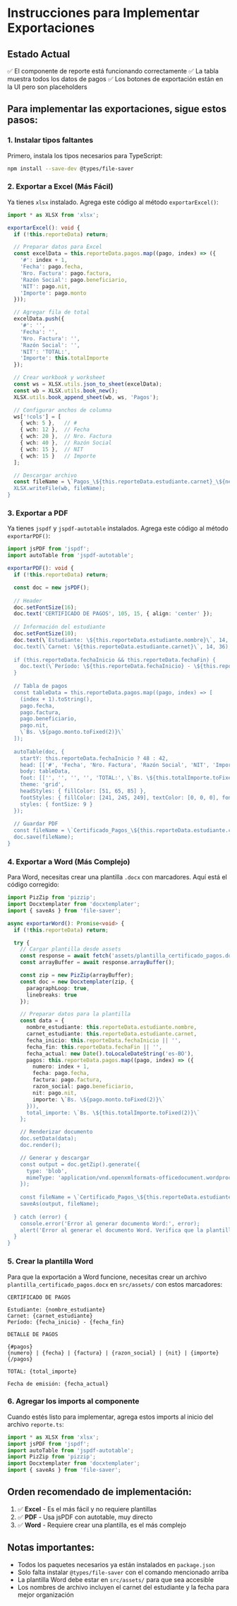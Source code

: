 # Instrucciones para Implementar Exportaciones

## Estado Actual
✅ El componente de reporte está funcionando correctamente
✅ La tabla muestra todos los datos de pagos
✅ Los botones de exportación están en la UI pero son placeholders

## Para implementar las exportaciones, sigue estos pasos:

### 1. Instalar tipos faltantes
Primero, instala los tipos necesarios para TypeScript:

```bash
npm install --save-dev @types/file-saver
```

### 2. Exportar a Excel (Más Fácil)

Ya tienes `xlsx` instalado. Agrega este código al método `exportarExcel()`:

```typescript
import * as XLSX from 'xlsx';

exportarExcel(): void {
  if (!this.reporteData) return;

  // Preparar datos para Excel
  const excelData = this.reporteData.pagos.map((pago, index) => ({
    '#': index + 1,
    'Fecha': pago.fecha,
    'Nro. Factura': pago.factura,
    'Razón Social': pago.beneficiario,
    'NIT': pago.nit,
    'Importe': pago.monto
  }));

  // Agregar fila de total
  excelData.push({
    '#': '',
    'Fecha': '',
    'Nro. Factura': '',
    'Razón Social': '',
    'NIT': 'TOTAL:',
    'Importe': this.totalImporte
  });

  // Crear workbook y worksheet
  const ws = XLSX.utils.json_to_sheet(excelData);
  const wb = XLSX.utils.book_new();
  XLSX.utils.book_append_sheet(wb, ws, 'Pagos');

  // Configurar anchos de columna
  ws['!cols'] = [
    { wch: 5 },   // #
    { wch: 12 },  // Fecha
    { wch: 20 },  // Nro. Factura
    { wch: 40 },  // Razón Social
    { wch: 15 },  // NIT
    { wch: 15 }   // Importe
  ];

  // Descargar archivo
  const fileName = \`Pagos_\${this.reporteData.estudiante.carnet}_\${new Date().toISOString().split('T')[0]}.xlsx\`;
  XLSX.writeFile(wb, fileName);
}
```

### 3. Exportar a PDF

Ya tienes `jspdf` y `jspdf-autotable` instalados. Agrega este código al método `exportarPDF()`:

```typescript
import jsPDF from 'jspdf';
import autoTable from 'jspdf-autotable';

exportarPDF(): void {
  if (!this.reporteData) return;

  const doc = new jsPDF();
  
  // Header
  doc.setFontSize(16);
  doc.text('CERTIFICADO DE PAGOS', 105, 15, { align: 'center' });
  
  // Información del estudiante
  doc.setFontSize(10);
  doc.text(\`Estudiante: \${this.reporteData.estudiante.nombre}\`, 14, 30);
  doc.text(\`Carnet: \${this.reporteData.estudiante.carnet}\`, 14, 36);
  
  if (this.reporteData.fechaInicio && this.reporteData.fechaFin) {
    doc.text(\`Período: \${this.reporteData.fechaInicio} - \${this.reporteData.fechaFin}\`, 14, 42);
  }
  
  // Tabla de pagos
  const tableData = this.reporteData.pagos.map((pago, index) => [
    (index + 1).toString(),
    pago.fecha,
    pago.factura,
    pago.beneficiario,
    pago.nit,
    \`Bs. \${pago.monto.toFixed(2)}\`
  ]);
  
  autoTable(doc, {
    startY: this.reporteData.fechaInicio ? 48 : 42,
    head: [['#', 'Fecha', 'Nro. Factura', 'Razón Social', 'NIT', 'Importe']],
    body: tableData,
    foot: [['', '', '', '', 'TOTAL:', \`Bs. \${this.totalImporte.toFixed(2)}\`]],
    theme: 'grid',
    headStyles: { fillColor: [51, 65, 85] },
    footStyles: { fillColor: [241, 245, 249], textColor: [0, 0, 0], fontStyle: 'bold' },
    styles: { fontSize: 9 }
  });
  
  // Guardar PDF
  const fileName = \`Certificado_Pagos_\${this.reporteData.estudiante.carnet}_\${new Date().toISOString().split('T')[0]}.pdf\`;
  doc.save(fileName);
}
```

### 4. Exportar a Word (Más Complejo)

Para Word, necesitas crear una plantilla `.docx` con marcadores. Aquí está el código corregido:

```typescript
import PizZip from 'pizzip';
import Docxtemplater from 'docxtemplater';
import { saveAs } from 'file-saver';

async exportarWord(): Promise<void> {
  if (!this.reporteData) return;

  try {
    // Cargar plantilla desde assets
    const response = await fetch('assets/plantilla_certificado_pagos.docx');
    const arrayBuffer = await response.arrayBuffer();

    const zip = new PizZip(arrayBuffer);
    const doc = new Docxtemplater(zip, { 
      paragraphLoop: true, 
      linebreaks: true 
    });

    // Preparar datos para la plantilla
    const data = {
      nombre_estudiante: this.reporteData.estudiante.nombre,
      carnet_estudiante: this.reporteData.estudiante.carnet,
      fecha_inicio: this.reporteData.fechaInicio || '',
      fecha_fin: this.reporteData.fechaFin || '',
      fecha_actual: new Date().toLocaleDateString('es-BO'),
      pagos: this.reporteData.pagos.map((pago, index) => ({
        numero: index + 1,
        fecha: pago.fecha,
        factura: pago.factura,
        razon_social: pago.beneficiario,
        nit: pago.nit,
        importe: \`Bs. \${pago.monto.toFixed(2)}\`
      })),
      total_importe: \`Bs. \${this.totalImporte.toFixed(2)}\`
    };

    // Renderizar documento
    doc.setData(data);
    doc.render();

    // Generar y descargar
    const output = doc.getZip().generate({ 
      type: 'blob',
      mimeType: 'application/vnd.openxmlformats-officedocument.wordprocessingml.document'
    });
    
    const fileName = \`Certificado_Pagos_\${this.reporteData.estudiante.carnet}_\${new Date().toISOString().split('T')[0]}.docx\`;
    saveAs(output, fileName);
    
  } catch (error) {
    console.error('Error al generar documento Word:', error);
    alert('Error al generar el documento Word. Verifica que la plantilla exista en assets/');
  }
}
```

### 5. Crear la plantilla Word

Para que la exportación a Word funcione, necesitas crear un archivo `plantilla_certificado_pagos.docx` en `src/assets/` con estos marcadores:

```
CERTIFICADO DE PAGOS

Estudiante: {nombre_estudiante}
Carnet: {carnet_estudiante}
Período: {fecha_inicio} - {fecha_fin}

DETALLE DE PAGOS

{#pagos}
{numero} | {fecha} | {factura} | {razon_social} | {nit} | {importe}
{/pagos}

TOTAL: {total_importe}

Fecha de emisión: {fecha_actual}
```

### 6. Agregar los imports al componente

Cuando estés listo para implementar, agrega estos imports al inicio del archivo `reporte.ts`:

```typescript
import * as XLSX from 'xlsx';
import jsPDF from 'jspdf';
import autoTable from 'jspdf-autotable';
import PizZip from 'pizzip';
import Docxtemplater from 'docxtemplater';
import { saveAs } from 'file-saver';
```

## Orden recomendado de implementación:

1. ✅ **Excel** - Es el más fácil y no requiere plantillas
2. ✅ **PDF** - Usa jsPDF con autotable, muy directo
3. ✅ **Word** - Requiere crear una plantilla, es el más complejo

## Notas importantes:

- Todos los paquetes necesarios ya están instalados en `package.json`
- Solo falta instalar `@types/file-saver` con el comando mencionado arriba
- La plantilla Word debe estar en `src/assets/` para que sea accesible
- Los nombres de archivo incluyen el carnet del estudiante y la fecha para mejor organización
